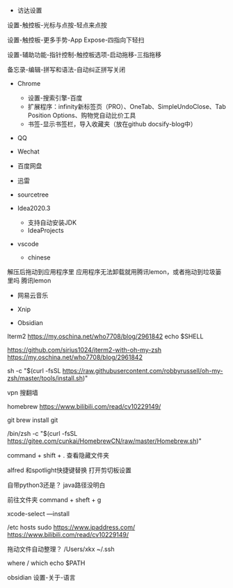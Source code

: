 


* 访达设置

设置-触控板-光标与点按-轻点来点按

设置-触控板-更多手势-App Expose-四指向下轻扫

设置-辅助功能-指针控制-触控板选项-启动拖移-三指拖移

备忘录-编辑-拼写和语法-自动纠正拼写关闭






* Chrome
	* 设置-搜索引擎-百度
	* 扩展程序：infinity新标签页（PRO）、OneTab、SimpleUndoClose、Tab Position Options、购物党自动比价工具
	* 书签-显示书签栏，导入收藏夹（放在github docsify-blog中）

* QQ
* Wechat
* 百度网盘
* 迅雷
* sourcetree


* Idea2020.3
	* 支持自动安装JDK
	* IdeaProjects

* vscode
	* chinese

解压后拖动到应用程序里
应用程序无法卸载就用腾讯lemon，或者拖动到垃圾篓里吗
腾讯lemon



* 网易云音乐

* Xnip

* Obsidian

Iterm2
	https://my.oschina.net/who7708/blog/2961842
	echo $SHELL

https://github.com/sirius1024/iterm2-with-oh-my-zsh
https://my.oschina.net/who7708/blog/2961842


sh -c "$(curl -fsSL https://raw.githubusercontent.com/robbyrussell/oh-my-zsh/master/tools/install.sh)"


vpn
搜翻墙

homebrew
https://www.bilibili.com/read/cv10229149/


git
brew install git

/bin/zsh -c "$(curl -fsSL https://gitee.com/cunkai/HomebrewCN/raw/master/Homebrew.sh)" 


command + shift + . 查看隐藏文件夹

alfred 和spotlight快捷键替换
打开剪切板设置


自带python3还是？
java路径没明白
 

前往文件夹
command + sheft + g


xcode-select —install

/etc
hosts
sudo
https://www.ipaddress.com/
https://www.bilibili.com/read/cv10229149/


拖动文件自动整理？
/Users/xkx
~/.ssh


where / which
echo $PATH

obsidian 设置-关于-语言